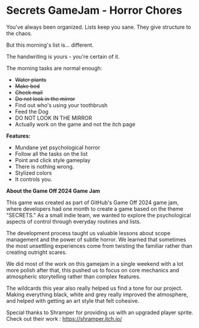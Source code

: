 # Secrets GameJam - Horror Chores

You've always been organized. Lists keep you sane. They give structure to the chaos. 

But this morning's list is... different.

The handwriting is yours - you're certain of it. 

The morning tasks are normal enough: 
* ~~Water plants~~
* ~~Make bed~~
* ~~Check mail~~
* ~~Do not look in the mirror~~
* Find out who's using your toothbrush
* Feed the Dog
* DO NOT LOOK IN THE MIRROR
* Actually work on the game and not the itch page

**Features:**
* Mundane yet psychological horror
* Follow all the tasks on the list
* Point and click style gameplay
* There is nothing wrong.
* Stylized colors
* It controls you.


**About the Game Off 2024 Game Jam**

This game was created as part of GitHub's Game Off 2024 game jam, where developers had one month to create a game based on the theme "SECRETS." As a small indie team, we wanted to explore the psychological aspects of control through everyday routines and lists.

The development process taught us valuable lessons about scope management and the power of subtle horror. We learned that sometimes the most unsettling experiences come from twisting the familiar rather than creating outright scares.

We did most of the work on this gamejam in a single weekend with a lot more polish after that, this pushed us to focus on core mechanics and atmospheric storytelling rather than complex features. 

The wildcards this year also really helped us find a tone for our project. Making everything black, white and grey really improved the atmosphere, and helped with getting an art style that felt cohesive. 

Special thanks to Shramper for providing us with an upgraded player sprite. Check out their work : https://shramper.itch.io/ 
